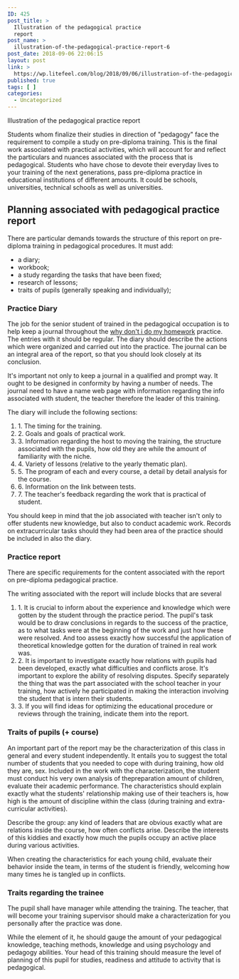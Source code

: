 ```yaml
---
ID: 425
post_title: >
  Illustration of the pedagogical practice
  report
post_name: >
  illustration-of-the-pedagogical-practice-report-6
post_date: 2018-09-06 22:06:15
layout: post
link: >
  https://wp.litefeel.com/blog/2018/09/06/illustration-of-the-pedagogical-practice-report-6/
published: true
tags: [ ]
categories:
  - Uncategorized
---
```

Illustration of the pedagogical practice report <p>Students whom finalize their studies in direction of "pedagogy" face the requirement to compile a study on pre-diploma training. This is the final work associated with practical activities, which will account for and reflect the particulars and nuances associated with the process that is pedagogical.<!--more--> Students who have chose to devote their everyday lives to your training of the next generations, pass pre-diploma practice in educational institutions of different amounts. It could be schools, universities, technical schools as well as universities.</p> <h2>Planning associated with pedagogical practice report</h2> <p>There are particular demands towards the structure of this report on pre-diploma training in pedagogical procedures. It must add:</p> <ul> <li> a diary;</li> <li> workbook;</li> <li> a study regarding the tasks that have been fixed;</li> <li> research of lessons;</li> <li> traits of pupils (generally speaking and individually);</li> </ul> <h3>Practice Diary</h3> <p>The job for the senior student of trained in the pedagogical occupation is to help keep a journal throughout the <a href="https://domyhomework.services/">why don't i do my homework</a> practice. The entries with it should be regular. The diary should describe the actions which were organized and carried out into the practice. The journal can be an integral area of the report, so that you should look closely at its conclusion.</p> <p>It's important not only to keep a journal in a qualified and prompt way. It ought to be designed in conformity by having a number of needs. The journal need to have a name web page with information regarding the info associated with student, the teacher therefore the leader of this training.</p> <p>The diary will include the following sections:</p> <ol> <li>1. The timing for the training.</li> <li>2. Goals and goals of practical work.</li> <li>3. Information regarding the host to moving the training, the structure associated with the pupils, how old they are while the amount of familiarity with the niche.</li> <li>4. Variety of lessons (relative to the yearly thematic plan).</li> <li>5. The program of each and every course, a detail by detail analysis for the course.</li> <li>6. Information on the link between tests.</li> <li>7. The teacher's feedback regarding the work that is practical of student.</li> </ol> <p>You should keep in mind that the job associated with teacher isn't only to offer students new knowledge, but also to conduct academic work. Records on extracurricular tasks should they had been area of the practice should be included in also the diary.</p> <h3>Practice report</h3> <p>There are specific requirements for the content associated with the report on pre-diploma pedagogical practice.</p> <p>The writing associated with the report will include blocks that are several</p> <ol> <li>1. It is crucial to inform about the experience and knowledge which were gotten by the student through the practice period. The pupil's task would be to draw conclusions in regards to the success of the practice, as to what tasks were at the beginning of the work and just how these were resolved. And too assess exactly how successful the application of theoretical knowledge gotten for the duration of trained in real work was.</li> <li>2. It is important to investigate exactly how relations with pupils had been developed, exactly what difficulties and conflicts arose. It's important to explore the ability of resolving disputes. Specify separately the thing that was the part associated with the school teacher in your training, how actively he participated in making the interaction involving the student that is intern their students.</li> <li>3. If you will find ideas for optimizing the educational procedure or reviews through the training, indicate them into the report.</li> </ol> <h3>Traits of pupils (+ course)</h3> <p>An important part of the report may be the characterization of this class in general and every student independently. It entails you to suggest the total number of students that you needed to cope with during training, how old they are, sex. Included in the work with the characterization, the student must conduct his very own analysis of thepreparation amount of children, evaluate their academic performance. The characteristics should explain exactly what the students' relationship making use of their teachers is, how high is the amount of discipline within the class (during training and extra-curricular activities).</p> <p>Describe the group: any kind of leaders that are obvious exactly what are relations inside the course, how often conflicts arise. Describe the interests of this kiddies and exactly how much the pupils occupy an active place during various activities.</p> <p>When creating the characteristics for each young child, evaluate their behavior inside the team, in terms of the student is friendly, welcoming how many times he is tangled up in conflicts.</p> <h3>Traits regarding the trainee</h3> <p>The pupil shall have manager while attending the training. The teacher, that will become your training supervisor should make a characterization for you personally after the practice was done.</p> <p>While the element of it, he should gauge the amount of your pedagogical knowledge, teaching methods, knowledge and using psychology and pedagogy abilities. Your head of this training should measure the level of planning of this pupil for studies, readiness and attitude to activity that is pedagogical.</p>
